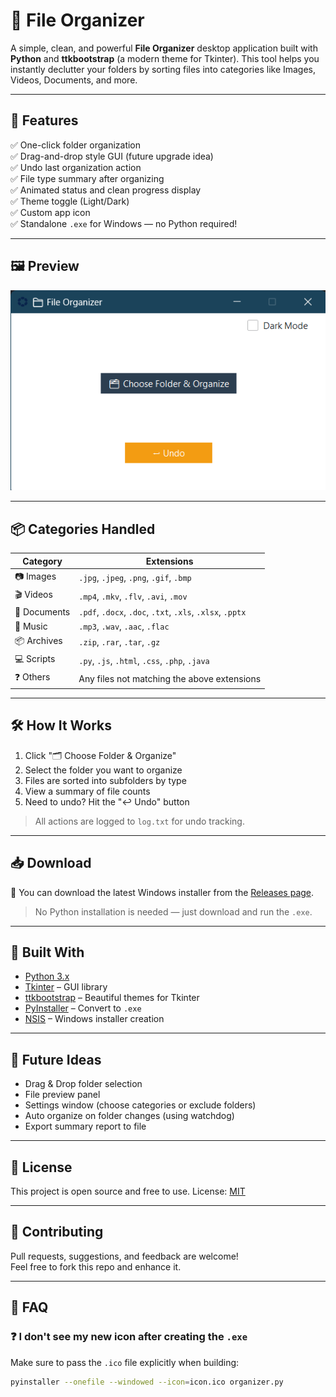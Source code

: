 # 📁 File Organizer

A simple, clean, and powerful **File Organizer** desktop application built with **Python** and **ttkbootstrap** (a modern theme for Tkinter). This tool helps you instantly declutter your folders by sorting files into categories like Images, Videos, Documents, and more.

---

## 🚀 Features

✅ One-click folder organization  
✅ Drag-and-drop style GUI (future upgrade idea)  
✅ Undo last organization action  
✅ File type summary after organizing  
✅ Animated status and clean progress display  
✅ Theme toggle (Light/Dark)  
✅ Custom app icon  
✅ Standalone `.exe` for Windows — no Python required!  

---

## 🖼️ Preview

![Preview](image.png)

---

## 📦 Categories Handled

| Category    | Extensions                                                                 |
|-------------|----------------------------------------------------------------------------|
| 📷 Images    | `.jpg`, `.jpeg`, `.png`, `.gif`, `.bmp`                                   |
| 🎬 Videos    | `.mp4`, `.mkv`, `.flv`, `.avi`, `.mov`                                     |
| 📄 Documents | `.pdf`, `.docx`, `.doc`, `.txt`, `.xls`, `.xlsx`, `.pptx`                  |
| 🎵 Music     | `.mp3`, `.wav`, `.aac`, `.flac`                                            |
| 📦 Archives  | `.zip`, `.rar`, `.tar`, `.gz`                                              |
| 💻 Scripts   | `.py`, `.js`, `.html`, `.css`, `.php`, `.java`                            |
| ❓ Others     | Any files not matching the above extensions                               |

---

## 🛠 How It Works

1. Click "🗂 Choose Folder & Organize"
2. Select the folder you want to organize
3. Files are sorted into subfolders by type
4. View a summary of file counts
5. Need to undo? Hit the "↩ Undo" button

> All actions are logged to `log.txt` for undo tracking.

---

## 📥 Download

🔽 You can download the latest Windows installer from the [Releases page](https://github.com/your-username/file-organizer/releases).

> No Python installation is needed — just download and run the `.exe`.

---

## 🐍 Built With

- [Python 3.x](https://www.python.org/)
- [Tkinter](https://docs.python.org/3/library/tkinter.html) – GUI library
- [ttkbootstrap](https://ttkbootstrap.readthedocs.io/en/latest/) – Beautiful themes for Tkinter
- [PyInstaller](https://www.pyinstaller.org/) – Convert to `.exe`
- [NSIS](https://nsis.sourceforge.io/) – Windows installer creation

---

## 🧠 Future Ideas

- Drag & Drop folder selection  
- File preview panel  
- Settings window (choose categories or exclude folders)  
- Auto organize on folder changes (using watchdog)  
- Export summary report to file

---

## 🧾 License

This project is open source and free to use. License: [MIT](LICENSE)

---

## 🤝 Contributing

Pull requests, suggestions, and feedback are welcome!  
Feel free to fork this repo and enhance it.

---

## 🙋 FAQ

### ❓ I don't see my new icon after creating the `.exe`
Make sure to pass the `.ico` file explicitly when building:
```bash
pyinstaller --onefile --windowed --icon=icon.ico organizer.py
